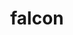 ---
layout: post
published: true
img: /media/falcon-1200w.jpeg
img-name: falcon
medium: watercolor
title: falcon
---